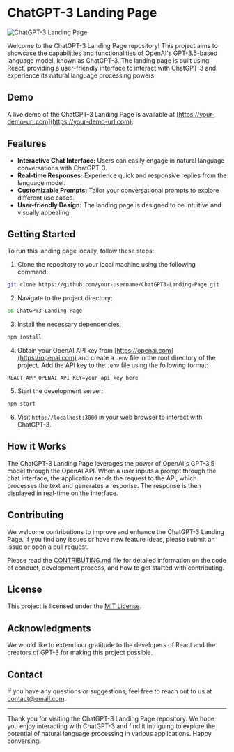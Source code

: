 # ChatGPT-3 Landing Page

![ChatGPT-3 Landing Page](/path/to/screenshot.png)

Welcome to the ChatGPT-3 Landing Page repository! This project aims to showcase the capabilities and functionalities of OpenAI's GPT-3.5-based language model, known as ChatGPT-3. The landing page is built using React, providing a user-friendly interface to interact with ChatGPT-3 and experience its natural language processing powers.

## Demo

A live demo of the ChatGPT-3 Landing Page is available at [https://your-demo-url.com](https://your-demo-url.com).

## Features

- **Interactive Chat Interface:** Users can easily engage in natural language conversations with ChatGPT-3.
- **Real-time Responses:** Experience quick and responsive replies from the language model.
- **Customizable Prompts:** Tailor your conversational prompts to explore different use cases.
- **User-friendly Design:** The landing page is designed to be intuitive and visually appealing.

## Getting Started

To run this landing page locally, follow these steps:

1. Clone the repository to your local machine using the following command:

```bash
git clone https://github.com/your-username/ChatGPT3-Landing-Page.git
```

2. Navigate to the project directory:

```bash
cd ChatGPT3-Landing-Page
```

3. Install the necessary dependencies:

```bash
npm install
```

4. Obtain your OpenAI API key from [https://openai.com](https://openai.com) and create a `.env` file in the root directory of the project. Add the API key to the `.env` file using the following format:

```plaintext
REACT_APP_OPENAI_API_KEY=your_api_key_here
```

5. Start the development server:

```bash
npm start
```

6. Visit `http://localhost:3000` in your web browser to interact with ChatGPT-3.

## How it Works

The ChatGPT-3 Landing Page leverages the power of OpenAI's GPT-3.5 model through the OpenAI API. When a user inputs a prompt through the chat interface, the application sends the request to the API, which processes the text and generates a response. The response is then displayed in real-time on the interface.

## Contributing

We welcome contributions to improve and enhance the ChatGPT-3 Landing Page. If you find any issues or have new feature ideas, please submit an issue or open a pull request.

Please read the [CONTRIBUTING.md](/path/to/CONTRIBUTING.md) file for detailed information on the code of conduct, development process, and how to get started with contributing.

## License

This project is licensed under the [MIT License](/path/to/LICENSE).

## Acknowledgments

We would like to extend our gratitude to the developers of React and the creators of GPT-3 for making this project possible.

## Contact

If you have any questions or suggestions, feel free to reach out to us at [contact@email.com](mailto:contact@email.com).

---

Thank you for visiting the ChatGPT-3 Landing Page repository. We hope you enjoy interacting with ChatGPT-3 and find it intriguing to explore the potential of natural language processing in various applications. Happy conversing!
